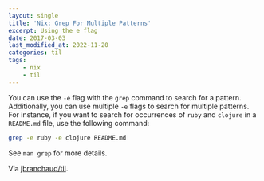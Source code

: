 ```yaml
---
layout: single
title: 'Nix: Grep For Multiple Patterns'
excerpt: Using the e flag
date: 2017-03-03
last_modified_at: 2022-11-20
categories: til
tags:
    - nix
    - til
---
```


You can use the `-e` flag with the `grep` command to search for a pattern.
Additionally, you can use multiple `-e` flags to search for multiple
patterns. For instance, if you want to search for occurrences of `ruby` and
`clojure` in a `README.md` file, use the following command:

```bash
grep -e ruby -e clojure README.md
```

See `man grep` for more details.

Via [jbranchaud/til](https://github.com/jbranchaud/til).
